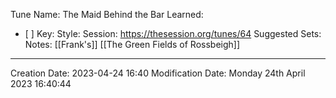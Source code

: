 Tune Name: The Maid Behind the Bar
Learned: 
- [ ] 
Key:
Style: 
Session: https://thesession.org/tunes/64
Suggested Sets:
Notes: [[Frank's]] [[The Green Fields of Rossbeigh]]

---
Creation Date: 2023-04-24 16:40
Modification Date: Monday 24th April 2023 16:40:44